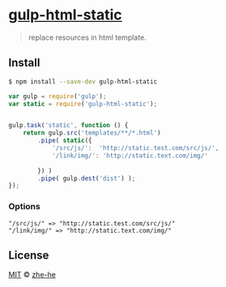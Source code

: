 
# [gulp-html-static](https://github.com/zhe-he/gulp-html-static)

> replace resources in html template.

## Install

```sh
$ npm install --save-dev gulp-html-static
```

```js
var gulp = require('gulp');
var static = require('gulp-html-static');


gulp.task('static', function () {
    return gulp.src('templates/**/*.html')
        .pipe( static({
            '/src/js/':  'http://static.test.com/src/js/',
            '/link/img/': 'http://static.text.com/img/'
        
        }) )
        .pipe( gulp.dest('dist') );
});
```

### Options


```
"/src/js/" => "http://static.test.com/src/js/"
"/link/img/" => "http://static.text.com/img/"
```

## License

[MIT](http://opensource.org/licenses/MIT) © [zhe-he](mailto:luanhong_feiguo@sina.com)
